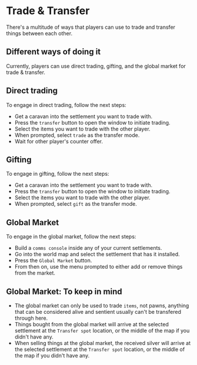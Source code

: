 # Trade & Transfer
There's a multitude of ways that players can use to trade and transfer things between each other.

## Different ways of doing it
Currently, players can use direct trading, gifting, and the global market for trade & transfer.

## Direct trading
To engage in direct trading, follow the next steps:
* Get a caravan into the settlement you want to trade with.
* Press the `transfer` button to open the window to initiate trading.
* Select the items you want to trade with the other player.
* When prompted, select `trade` as the transfer mode.
* Wait for other player's counter offer.

## Gifting
To engage in gifting, follow the next steps:
* Get a caravan into the settlement you want to trade with.
* Press the `transfer` button to open the window to initiate trading.
* Select the items you want to trade with the other player.
* When prompted, select `gift` as the transfer mode.

## Global Market
To engage in the global market, follow the next steps:
* Build a `comms console` inside any of your current settlements.
* Go into the world map and select the settlement that has it installed.
* Press the `Global Market` button.
* From then on, use the menu prompted to either add or remove things from the market.

## Global Market: To keep in mind
* The global market can only be used to trade `items`, not pawns, anything that can be considered alive and sentient usually can't be transfered through here.
* Things bought from the global market will arrive at the selected settlement at the `Transfer spot` location, or the middle of the map if you didn't have any.
* When selling things at the global market, the received silver will arrive at the selected settlement at the `Transfer spot` location, or the middle of the map if you didn't have any.

